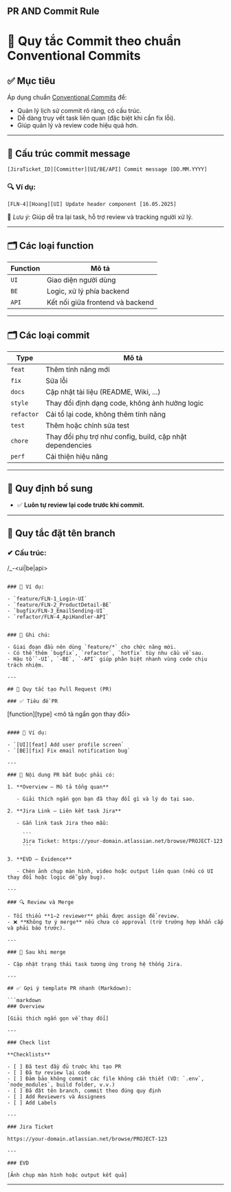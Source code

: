 ## PR AND Commit Rule

# 📘 Quy tắc Commit theo chuẩn Conventional Commits

## ✅ Mục tiêu

Áp dụng chuẩn [Conventional Commits](https://www.conventionalcommits.org/) để:

- Quản lý lịch sử commit rõ ràng, có cấu trúc.
- Dễ dàng truy vết task liên quan (đặc biệt khi cần fix lỗi).
- Giúp quản lý và review code hiệu quả hơn.

---

## 🎯 Cấu trúc commit message

```
[JiraTicket_ID][Committer][UI/BE/API] Commit message [DD.MM.YYYY]
```

### 🔍 Ví dụ:

```
[FLN-4][Hoang][UI] Update header component [16.05.2025]
```

📌 _Lưu ý:_ Giúp dễ tra lại task, hỗ trợ review và tracking người xử lý.

---

## 🗂 Các loại function

| Function | Mô tả                            |
| -------- | -------------------------------- |
| `UI`     | Giao diện người dùng             |
| `BE`     | Logic, xử lý phía backend        |
| `API`    | Kết nối giữa frontend và backend |

---

## 🗂 Các loại commit

| Type       | Mô tả                                                     |
| ---------- | --------------------------------------------------------- |
| `feat`     | Thêm tính năng mới                                        |
| `fix`      | Sửa lỗi                                                   |
| `docs`     | Cập nhật tài liệu (README, Wiki, ...)                     |
| `style`    | Thay đổi định dạng code, không ảnh hưởng logic            |
| `refactor` | Cải tổ lại code, không thêm tính năng                     |
| `test`     | Thêm hoặc chỉnh sửa test                                  |
| `chore`    | Thay đổi phụ trợ như config, build, cập nhật dependencies |
| `perf`     | Cải thiện hiệu năng                                       |

---

## 🧩 Quy định bổ sung

- ✅ **Luôn tự review lại code trước khi commit.**

---

## 🌿 Quy tắc đặt tên branch

### ✔ Cấu trúc:


<type>/<JiraTicketID>_<screen>-<ui|be|api>
```

### 📌 Ví dụ:

- `feature/FLN-1_Login-UI`
- `feature/FLN-2_ProductDetail-BE`
- `bugfix/FLN-3_EmailSending-UI`
- `refactor/FLN-4_ApiHandler-API`


### 📎 Ghi chú:

- Giai đoạn đầu nên dùng `feature/*` cho chức năng mới.
- Có thể thêm `bugfix`, `refactor`, `hotfix` tùy nhu cầu về sau.
- Hậu tố `-UI`, `-BE`, `-API` giúp phân biệt nhanh vùng code chịu trách nhiệm.

---

## 🔀 Quy tắc tạo Pull Request (PR)

### ✅ Tiêu đề PR

```
[function][type] <mô tả ngắn gọn thay đổi>
```

#### 📌 Ví dụ:

- `[UI][feat] Add user profile screen`
- `[BE][fix] Fix email notification bug`

---

### 📄 Nội dung PR bắt buộc phải có:

1. **Overview – Mô tả tổng quan**

   - Giải thích ngắn gọn bạn đã thay đổi gì và lý do tại sao.

2. **Jira Link – Liên kết task Jira**

   - Gắn link task Jira theo mẫu:

     ```
     Jira Ticket: https://your-domain.atlassian.net/browse/PROJECT-123
     ```

3. **EVD – Evidence**

   - Chèn ảnh chụp màn hình, video hoặc output liên quan (nếu có UI thay đổi hoặc logic dễ gây bug).

---

### 🔍 Review và Merge

- Tối thiểu **1–2 reviewer** phải được assign để review.
- ❌ **Không tự ý merge** nếu chưa có approval (trừ trường hợp khẩn cấp và phải báo trước).

---

### 🧹 Sau khi merge

- Cập nhật trạng thái task tương ứng trong hệ thống Jira.

---

## ✅ Gợi ý template PR nhanh (Markdown):

```markdown
### Overview

[Giải thích ngắn gọn về thay đổi]

---

### Check list

**Checklists**

- [ ] Đã test đầy đủ trước khi tạo PR
- [ ] Đã tự review lại code
- [ ] Đảm bảo không commit các file không cần thiết (VD: `.env`, `node_modules`, build folder, v.v.)
- [ ] Đã đặt tên branch, commit theo đúng quy định
- [ ] Add Reviewers và Assignees
- [ ] Add Labels

---

### Jira Ticket

https://your-domain.atlassian.net/browse/PROJECT-123

---

### EVD

[Ảnh chụp màn hình hoặc output kết quả]
```

---
